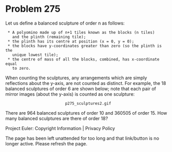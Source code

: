 #   Problem 275

   Let us define a balanced sculpture of order n as follows:

     * A polyomino made up of n+1 tiles known as the blocks (n tiles)
       and the plinth (remaining tile);
     * the plinth has its centre at position (x = 0, y = 0);
     * the blocks have y-coordinates greater than zero (so the plinth is the
       unique lowest tile);
     * the centre of mass of all the blocks, combined, has x-coordinate equal
       to zero.

   When counting the sculptures, any arrangements which are simply
   reflections about the y-axis, are not counted as distinct. For example,
   the 18 balanced sculptures of order 6 are shown below; note that each pair
   of mirror images (about the y-axis) is counted as one sculpture:

                              p275_sculptures2.gif

   There are 964 balanced sculptures of order 10 and 360505 of order 15.
   How many balanced sculptures are there of order 18?

   Project Euler: Copyright Information | Privacy Policy

   The page has been left unattended for too long and that link/button is no
   longer active. Please refresh the page.
